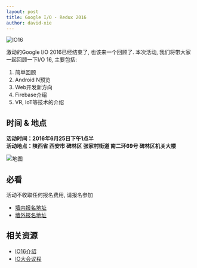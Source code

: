 ```yaml
---
layout: post
title: Google I/O - Redux 2016
author: david-xie
---
```


![IO16](http://deeppic.b0.upaiyun.com/1605/EJKua4xbb.png)

激动的Google I/O 2016已经结束了, 也该来一个回顾了. 本次活动, 我们将带大家一起回顾一下I/O 16, 主要包括:

1. 简单回顾
2. Android N预览
3. Web开发新方向
4. Firebase介绍
5. VR, IoT等技术的介绍

## 时间 & 地点

**活动时间：2016年6月25日下午1点半**  
**活动地点：陕西省 西安市 碑林区 张家村街道 南二环69号 碑林区机关大楼**

![地图](http://greatghoul.b0.upaiyun.com/1604/NJrFmX1utBQjxx.png)

## 必看

活动不收取任何报名费用, 请报名参加

* [墙内报名地址](https://www.gdgdocs.org/forms/d/14qw9rR9YOBRlby3yd2BV4wrkYAzU73w2Q6Ssm_FcMp8/viewform)
* [墙外报名地址](https://docs.google.com/forms/d/14qw9rR9YOBRlby3yd2BV4wrkYAzU73w2Q6Ssm_FcMp8/viewform)

## 相关资源

 - [IO16介绍](https://events.google.com/io2016/)
 - [IO大会议程](https://events.google.com/io2016/schedule)
